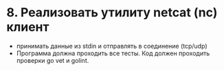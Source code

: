 # 8. Реализовать утилиту netcat (nc) клиент

- принимать данные из stdin и отправлять в соединение (tcp/udp)
- Программа должна проходить все тесты. Код должен проходить проверки go vet и golint.
